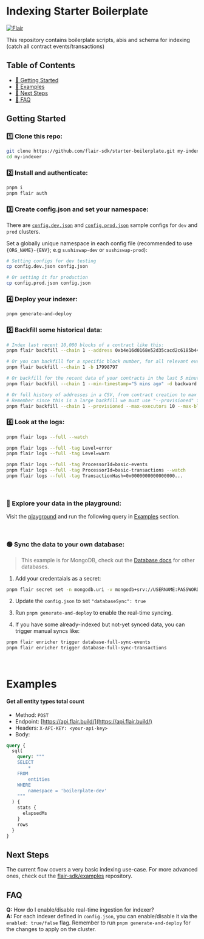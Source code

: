 # Indexing Starter Boilerplate

[![Flair](https://img.shields.io/badge/Powered%20by-Flair-ff69b4)](https://flair.dev)

This repository contains boilerplate scripts, abis and schema for indexing (catch all contract events/transactions)

## Table of Contents

- [🏁 Getting Started](#getting-started)
- [💎 Examples](#examples)
- [🚀 Next Steps](#next-steps)
- [🤔 FAQ](#faq)

## Getting Started

### 1️⃣ Clone this repo:

```bash
git clone https://github.com/flair-sdk/starter-boilerplate.git my-indexer
cd my-indexer
```

### 2️⃣ Install and authenticate:

```bash
pnpm i
pnpm flair auth
```

### 3️⃣ Create config.json and set your namespace:

There are [`config.dev.json`](./config.dev.json) and [`config.prod.json`](./config.prod.json) sample configs for `dev` and `prod` clusters.

Set a globally unique namespace in each config file (recommended to use `{ORG_NAME}-{ENV}`; e.g `sushiswap-dev` or `sushiswap-prod`):

```bash
# Setting configs for dev testing
cp config.dev.json config.json

# Or setting it for production
cp config.prod.json config.json
```

### 4️⃣ Deploy your indexer:

```bash
pnpm generate-and-deploy
```

### 5️⃣ Backfill some historical data:

```bash
# Index last recent 10,000 blocks of a contract like this:
pnpm flair backfill --chain 1 --address 0xb4e16d0168e52d35cacd2c6185b44281ec28c9dc -d backward --max-blocks 10000

# Or you can backfill for a specific block number, for all relevant events and transactions:
pnpm flair backfill --chain 1 -b 17998797

# Or backfill for the recent data of your contracts in the last 5 minutes:
pnpm flair backfill --chain 1 --min-timestamp="5 mins ago" -d backward --address-csv ./contracts.csv 

# Or full history of addresses in a CSV, from contract creation to max of 100 million blocks after:
# Remember since this is a large backfill we must use "--provisioned" flag.
pnpm flair backfill --chain 1 --provisioned --max-executors 10 --max-blocks 100m --address-csv ./contracts.csv 
```

### 6️⃣ Look at the logs:

```bash
pnpm flair logs --full --watch

pnpm flair logs --full -tag Level=error
pnpm flair logs --full -tag Level=warn

pnpm flair logs --full -tag ProcessorId=basic-events
pnpm flair logs --full -tag ProcessorId=basic-transactions --watch
pnpm flair logs --full -tag TransactionHash=0x0000000000000000...
```

<br />

### 🔵 Explore your data in the playground:

Visit the [playground](https://api.flair.build) and run the following query in [Examples](#examples) section.

<br />

### 🟢 Sync the data to your own database:

> This example is for MongoDB, check out the [Database docs](https://docs.flair.dev/reference/database) for other databases.

1. Add your credentaials as a secret:
```bash
pnpm flair secret set -n mongodb.uri -v mongodb+srv://USERNAME:PASSWORD@HOST:PORT/DB_NAME
```

2. Update the `config.json` to set `"databaseSync": true`

3. Run `pnpm generate-and-deploy` to enable the real-time syncing.

4. If you have some already-indexed but not-yet synced data, you can trigger manual syncs like:
```bash
pnpm flair enricher trigger database-full-sync-events
pnpm flair enricher trigger database-full-sync-transactions
```

<br />

# Examples

#### Get all entity types total count

- Method: `POST`
- Endpoint: [https://api.flair.build/](https://api.flair.build/)
- Headers: `X-API-KEY: <your-api-key>`
- Body:

```graphql
query {
  sql(
    query: """
    SELECT
        *
    FROM
        entities
    WHERE
        namespace = 'boilerplate-dev'
    """
  ) {
    stats {
      elapsedMs
    }
    rows
  }
}
```

## Next Steps

The current flow covers a very basic indexing use-case. For more advanced ones, check out the [flair-sdk/examples](https://github.com/flair-sdk/examples) repository.

## FAQ

**Q:** How do I enable/disable real-time ingestion for indexer? <br />
**A:** For each indexer defined in `config.json`, you can enable/disable it via the `enabled: true/false` flag. Remember to run `pnpm generate-and-deploy` for the changes to apply on the cluster. <br/><br />

